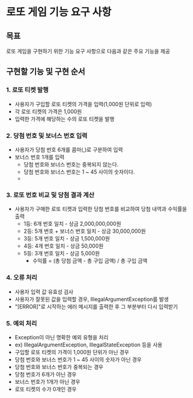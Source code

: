 # 로또 게임 기능 요구 사항

## 목표
로또 게임을 구현하기 위한 기능 요구 사항으로 다음과 같은 주요 기능을 제공

## 구현할 기능 및 구현 순서

### 1. 로또 티켓 발행
- 사용자가 구입할 로또 티켓의 가격을 입력(1,000원 단위로 입력)
- 각 로또 티켓의 가격은 1,000원
- 입력한 가격에 해당하는 수의 로또 티켓을 발행

### 2. 당첨 번호 및 보너스 번호 입력
- 사용자가 당첨 번호 6개를 콤마(,)로 구분하여 입력
- 보너스 번호 1개를 입력
    - 당첨 번호와 보너스 번호는 중복되지 않는다.
    - 당첨 번호와 보너스 번호는 1 ~ 45 사이의 숫자이다.
    - 
### 3. 로또 번호 비교 및 당첨 결과 계산
- 사용자가 구매한 로또 티켓과 입력한 당첨 번호를 비교하여 당첨 내역과 수익률을 출력
    - 1등: 6개 번호 일치 - 상금 2,000,000,000원
    - 2등: 5개 번호 + 보너스 번호 일치 - 상금 30,000,000원
    - 3등: 5개 번호 일치 - 상금 1,500,000원
    - 4등: 4개 번호 일치 - 상금 50,000원
    - 5등: 3개 번호 일치 - 상금 5,000원
      - 수익률 = (총 당첨 금액 - 총 구입 금액) / 총 구입 금액


### 4. 오류 처리
- 사용자 입력 값 유효성 검사
- 사용자가 잘못된 값을 입력할 경우, IllegalArgumentException를 발생
- "[ERROR]"로 시작하는 에러 메시지를 출력한 후 그 부분부터 다시 입력받기

### 5. 예외 처리
- Exception이 아닌 명확한 예외 유형을 처리
- ex) IllegalArgumentException, IllegalStateException 등을 사용
- 구입할 로또 티켓의 가격이 1,000원 단위가 아닌 경우
- 당첨 번호와 보너스 번호가 1 ~ 45 사이의 숫자가 아닌 경우
- 당첨 번호와 보너스 번호가 중복되는 경우
- 당첨 번호가 6개가 아닌 경우
- 보너스 번호가 1개가 아닌 경우
- 로또 티켓의 수가 0개인 경우